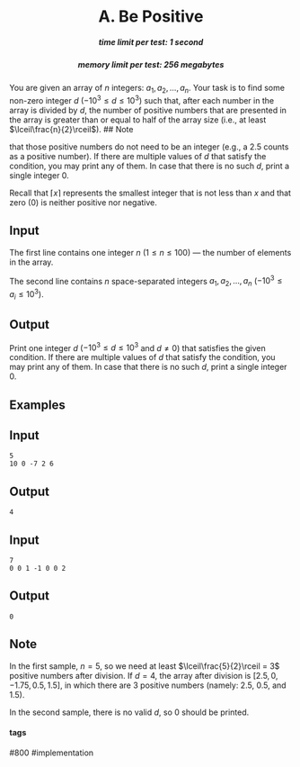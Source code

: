 <h1 style='text-align: center;'> A. Be Positive</h1>

<h5 style='text-align: center;'>time limit per test: 1 second</h5>
<h5 style='text-align: center;'>memory limit per test: 256 megabytes</h5>

You are given an array of $n$ integers: $a_1, a_2, \ldots, a_n$. Your task is to find some non-zero integer $d$ ($-10^3 \leq d \leq 10^3$) such that, after each number in the array is divided by $d$, the number of positive numbers that are presented in the array is greater than or equal to half of the array size (i.e., at least $\lceil\frac{n}{2}\rceil$). ## Note

 that those positive numbers do not need to be an integer (e.g., a $2.5$ counts as a positive number). If there are multiple values of $d$ that satisfy the condition, you may print any of them. In case that there is no such $d$, print a single integer $0$.

Recall that $\lceil x \rceil$ represents the smallest integer that is not less than $x$ and that zero ($0$) is neither positive nor negative.

## Input

The first line contains one integer $n$ ($1 \le n \le 100$) — the number of elements in the array.

The second line contains $n$ space-separated integers $a_1, a_2, \ldots, a_n$ ($-10^3 \le a_i \le 10^3$).

## Output

Print one integer $d$ ($-10^3 \leq d \leq 10^3$ and $d \neq 0$) that satisfies the given condition. If there are multiple values of $d$ that satisfy the condition, you may print any of them. In case that there is no such $d$, print a single integer $0$.

## Examples

## Input


```
5  
10 0 -7 2 6
```
## Output


```
4
```
## Input


```
7  
0 0 1 -1 0 0 2  

```
## Output


```
0
```
## Note

In the first sample, $n = 5$, so we need at least $\lceil\frac{5}{2}\rceil = 3$ positive numbers after division. If $d = 4$, the array after division is $[2.5, 0, -1.75, 0.5, 1.5]$, in which there are $3$ positive numbers (namely: $2.5$, $0.5$, and $1.5$).

In the second sample, there is no valid $d$, so $0$ should be printed.



#### tags 

#800 #implementation 